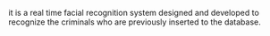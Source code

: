 it is a real time facial recognition system designed and developed to recognize the criminals who are previously inserted to the database.
